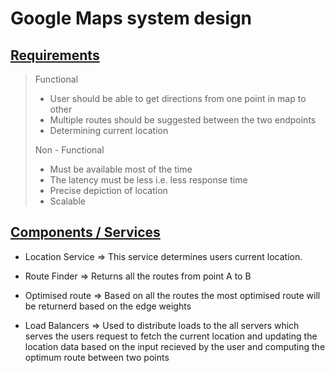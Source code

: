 # Google Maps system design

## <u> Requirements </u>

> Functional
> 
> * User should be able to get directions from one point in map to other
> * Multiple routes should be suggested between the two endpoints
> * Determining current location
> 
> Non - Functional
> 
> * Must be available most of the time
> * The latency must be less i.e. less response time
> * Precise depiction of location
> * Scalable

## <u> Components / Services </u>

- Location Service => This service determines users current location.
- Route Finder => Returns all the routes from point A to B
- Optimised route => Based on all the routes the most optimised route will be returnerd based on the edge weights


- Load Balancers => Used to distribute loads to the all servers which serves the users request to fetch the current location
and updating the location data based on the input recieved by the user and computing the optimum route between two points
